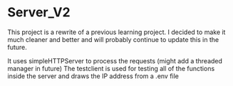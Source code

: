 # Server_V2
This project is a rewrite of a previous learning project.
I decided to make it much cleaner and better and will probably continue to update this in the future.

It uses simpleHTTPServer to process the requests (might add a threaded manager in future)
The testclient is used for testing all of the functions inside the server and draws the IP address from a .env file
